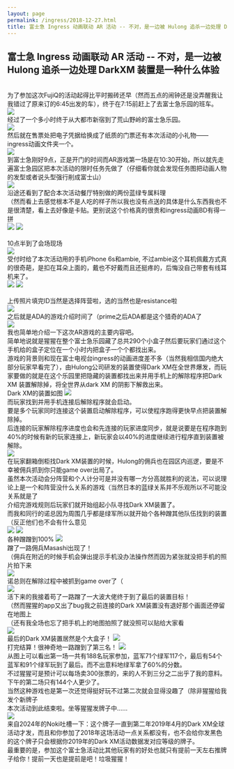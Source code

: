 ```yaml
---
layout: page
permalink: /ingress/2018-12-27.html
title: 富士急 Ingress 动画联动 AR 活动 -- 不对，是一边被 Hulong 追杀一边处理 DarkXM 装置是一种什么体验
---
```


## 富士急 Ingress 动画联动 AR 活动 -- 不对，是一边被 Hulong 追杀一边处理 DarkXM 装置是一种什么体验

<br>为了参加这次FujiQ的活动起得比平时搬砖还早（然而五点的闹钟还是没弄醒我让我错过了原来订的6:45出发的车），终于在7:15前赶上了去富士急乐园的班车。
<br>
<img src="/ingress/2018-12-27/image000.jpg">
<br>经过了一个多小时终于从大都市新宿到了荒山野岭的富士急乐园。
<br>
<img src="/ingress/2018-12-27/image001.jpg">
<br>然后就在售票处把电子凭据给换成了纸质的门票还有本次活动的小礼物——ingress动画文件夹一个。
<br>
<img src="/ingress/2018-12-27/image002.jpg">
<br>到富士急刚好9点，正是开门的时间而AR游戏第一场是在10:30开始，所以就先走遍富士急园区把本次活动的限时任务先做了（仔细看你就会发现任务图把动画人物的发型或者说头型强行削成富士山）
<br>
<img src="/ingress/2018-12-27/image003.jpg">
<br>沿途还看到了配合本次活动餐厅特别做的两份蓝绿专属料理
<br>（然而看上去感觉根本不是人吃的样子所以我也没有点送的具体是什么东西我也不是很清楚，看上去好像是卡贴。更别说这个价格真的很贵和ingress动画BD有得一拼
<br>
<img src="/ingress/2018-12-27/image004.jpg">
<img src="/ingress/2018-12-27/image005.jpg">
<br>
<br>10点半到了会场现场
<br>
<img src="/ingress/2018-12-27/image006.jpg">
<br>受付时给了本次活动用的手机iPhone 6s和ambie, 不过ambie这个耳机佩戴方式真的很奇葩，是扣在耳朵上面的，戴也不好戴而且还挺疼的，后悔没自己带套有线耳机来了。
<br>
<img src="/ingress/2018-12-27/image007.jpg">
<img src="/ingress/2018-12-27/image008.jpg">
<br>
<br>上传照片填完ID当然是选择阵营啦，选的当然也是resistance啦
<br>
<img src="/ingress/2018-12-27/image009.jpg">
<br>之后就是ADA的游戏介绍时间了（prime之后ADA都是这个猎奇的ADA了
<br>
<img src="/ingress/2018-12-27/image010.jpg">
<br>我也简单地介绍一下这次AR游戏的主要内容吧。
<br>简单地说就是猩猩在整个富士急乐园藏了总共290个小盒子然后要玩家们通过这个手机给的盒子定位在一个小时内把盒子一个个都找出来。
<br>游戏的背景则和现在富士电视台ingress的动画进度差不多（当然我相信国内绝大部分玩家早看完了），由Hulong公司研发的装置使得Dark XM在全世界爆发，而玩家要做的就是在这个乐园里把隐藏的装置都找出来并用手机上的解除程序把Dark XM 装置解除掉，将全世界从dark XM 的阴影下解救出来。
<br>Dark XM的装置如图
<img src="/ingress/2018-12-27/image011.jpg">
<br>而玩家找到并用手机连接后解除程序就会启动。
<br>要是多个玩家同时连接这个装置启动解除程序，可以使程序跑得更快早点把装置解除掉。
<br>后连接的玩家解除程序进度也会和先连接的玩家进度同步，就是说要是在程序跑到40%的时候有新的玩家连接上，新玩家会以40%的进度继续进行程序直到装置被解除。
<br>
<img src="/ingress/2018-12-27/image012.jpg">
<br>在玩家翻箱倒柜找Dark XM装置的时候，Hulong的佣兵也在园区内巡逻，要是不幸被佣兵抓到你只能game over出局了。
<br>虽然本次活动会分阵营和个人计分可是并没有哪一方分高就胜利的说法，可以说理论上是一个和阵营没什么关系的游戏（当然日本的蓝绿关系并不乐观所以不可能没关系就是了
<br>介绍完游戏规则后玩家们就开始组起小队寻找Dark XM装置了。
<br>而我和同行的诺总因为周围几乎都是绿军所以就开始个各种蹭其他队伍找到的装置（反正他们也不会有什么意见
<br>
<img src="/ingress/2018-12-27/image013.jpg">
<img src="/ingress/2018-12-27/image014.jpg">
<br>各种蹭蹭到100%
<img src="/ingress/2018-12-27/image015.jpg">
<br>蹭了一路佣兵Masashi出现了！
<br>（佣兵在附近的时候手机会弹出提示手机没办法操作然而因为紧张就没把手机的照片拍下来
<br>
<img src="/ingress/2018-12-27/image016.jpg">
<br>诺总则在解除过程中被抓到game over了（
<br>
<img src="/ingress/2018-12-27/image017.jpg">
<br>活下来的我接着苟了一路蹭了一大波大佬终于到了最后的装置目标！
<br>（然而猩猩的app又出了bug我之前连接的Dark XM装置没有退好那个画面还停留在地图上
<br>（还有我全场也忘了把手机上的地图拍照了就没照可以贴给大家看
<br>
<img src="/ingress/2018-12-27/image018.jpg">
<br>最后的Dark XM装置居然是个大盒子！
<img src="/ingress/2018-12-27/image019.jpg">
<br>打完结算！很神奇地一路蹭到了第三名！
<img src="/ingress/2018-12-27/image020.jpg">
<br>从图上可以看出第一场一共有188名玩家参加，蓝军71个绿军117个，最后有54个蓝军和91个绿军玩到了最后。而不出意料地绿军拿了60%的分数。
<br>不过猩猩可是预计可以每场卖300张票的，来的人不到三分之二出乎了我的意料。
<br>下午的第二场只有144个人更少了。
<br>当然这种游戏也是第一次还觉得挺好玩不过第二次就会显得没趣了（除非猩猩给我发个新牌子
<br>本次活动到此结束啦。坐等猩猩发牌子中……
<br>
<img src="/ingress/2018-12-27/image021.png">
<br>来自2024年的Noki吐槽一下：这个牌子一直到第二年2019年4月的Dark XM全球活动才发，而且和你参加了2018年这场活动一点关系都没有，也不会给你发黑色的这个牌子只会根据你2019年的Dark XM活动数据发对应等级的牌子。
<br>最重要的是，参加这个富士急活动比其他玩家有的好处也就只有提前一天左右推牌子给你！提前一天也是提前是吧！垃圾猩猩！